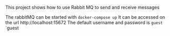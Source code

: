 This project shows how to use Rabbit MQ to send and receive messages

The rabbitMQ can be started with `docker-compose up` 
It can be accessed on the url http://localhost:15672
The default username and password is `guest` `guest

